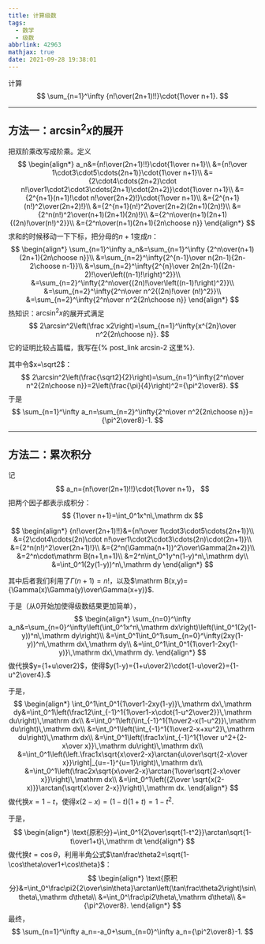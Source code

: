 ```yaml
---
title: 计算级数
tags:
  - 数学
  - 级数
abbrlink: 42963
mathjax: true
date: 2021-09-28 19:38:01
---
```


计算
$$
\sum_{n=1}^\infty
{n!\over(2n+1)!!}\cdot{1\over n+1}.
$$

<!--more-->

---

## 方法一：$\arcsin^2x$的展开

把双阶乘改写成阶乘。定义
$$
\begin{align*}
a_n&={n!\over(2n+1)!!}\cdot{1\over n+1}\\
&={n!\over 1\cdot3\cdot5\cdots(2n+1)}\cdot{1\over n+1}\\
&={2\cdot4\cdots(2n+2)\cdot n!\over1\cdot2\cdot3\cdots(2n+1)\cdot(2n+2)}\cdot{1\over n+1}\\
&={2^{n+1}(n+1)!\cdot n!\over(2n+2)!}\cdot{1\over n+1}\\
&={2^{n+1}(n!)^2\over(2n+2)!}\\
&={2^{n+1}(n!)^2\over(2n+2)(2n+1)(2n)!}\\
&={2^n(n!)^2\over(n+1)(2n+1)(2n)!}\\
&={2^n\over(n+1)(2n+1){(2n)!\over(n!)^2}}\\
&={2^n\over(n+1)(2n+1){2n\choose n}}
\end{align*}
$$
求和的时候移动一下下标，把分母的$n+1$变成$n$：
$$
\begin{align*}
\sum_{n=1}^\infty a_n&=\sum_{n=1}^\infty {2^n\over(n+1)(2n+1){2n\choose n}}\\
&=\sum_{n=2}^\infty{2^{n-1}\over n(2n-1){2n-2\choose n-1}}\\
&=\sum_{n=2}^\infty{2^{n}\over 2n(2n-1){(2n-2)!\over\left((n-1)!\right)^2}}\\
&=\sum_{n=2}^\infty{2^n\over{(2n)!\over\left((n-1)!\right)^2}}\\
&=\sum_{n=2}^\infty{2^n\over n^2{(2n)!\over (n!)^2}}\\
&=\sum_{n=2}^\infty{2^n\over n^2{2n\choose n}}
\end{align*}
$$
热知识：$\arcsin^2 x$的展开式满足
$$
2\arcsin^2\left(\frac x2\right)=\sum_{n=1}^\infty{x^{2n}\over n^2{2n\choose n}}.
$$
它的证明比较占篇幅，我写在{% post_link arcsin-2 这里%}.

其中令$x=\sqrt2$：
$$
2\arcsin^2\left(\frac{\sqrt2}{2}\right)=\sum_{n=1}^\infty{2^n\over n^2{2n\choose n}}=2\left(\frac{\pi}{4}\right)^2={\pi^2\over8}.
$$
于是
$$
\sum_{n=1}^\infty a_n=\sum_{n=2}^\infty{2^n\over n^2{2n\choose n}}={\pi^2\over8}-1.
$$

---

## 方法二：累次积分

记
$$
a_n={n!\over(2n+1)!!}\cdot{1\over n+1}，
$$
把两个因子都表示成积分：
$$
{1\over n+1}=\int_0^1x^n\,\mathrm dx
$$

$$
\begin{align*}
{n!\over(2n+1)!!}&={n!\over 1\cdot3\cdot5\cdots(2n+1)}\\
&={2\cdot4\cdots(2n)\cdot n!\over1\cdot2\cdot3\cdots(2n)\cdot(2n+1)}\\
&={2^n(n!)^2\over(2n+1)!}\\
&={2^n(\Gamma(n+1))^2\over\Gamma(2n+2)}\\
&=2^n\cdot\mathrm B(n+1,n+1)\\
&=2^n\int_0^1y^n(1-y)^n\,\mathrm dy\\
&=\int_0^1(2y(1-y))^n\,\mathrm dy
\end{align*}
$$

其中后者我们利用了$\Gamma(n+1)=n!$，以及$\mathrm B(x,y)={\Gamma(x)\Gamma(y)\over\Gamma(x+y)}$.

于是（从$0$开始加使得级数结果更加简单），
$$
\begin{align*}
\sum_{n=0}^\infty a_n&=\sum_{n=0}^\infty\left(\int_0^1x^n\,\mathrm dx\right)\left(\int_0^1(2y(1-y))^n\,\mathrm dy\right)\\
&=\int_0^1\int_0^1\sum_{n=0}^\infty(2xy(1-y))^n\,\mathrm dx\,\mathrm dy\\
&=\int_0^1\int_0^1{1\over1-2xy(1-y)}\,\mathrm dx\,\mathrm dy.
\end{align*}
$$
做代换$y={1+u\over2}$，使得$y(1-y)={1+u\over2}\cdot{1-u\over2}={1-u^2\over4}.$

于是，
$$
\begin{align*}
\int_0^1\int_0^1{1\over1-2xy(1-y)}\,\mathrm dx\,\mathrm dy&=\int_0^1\left(\frac12\int_{-1}^1{1\over1-x\cdot{1-u^2\over2}}\,\mathrm du\right)\,\mathrm dx\\
&=\int_0^1\left(\int_{-1}^1{1\over2-x(1-u^2)}\,\mathrm du\right)\,\mathrm dx\\
&=\int_0^1\left(\int_{-1}^1{1\over2-x+xu^2}\,\mathrm du\right)\,\mathrm dx\\
&=\int_0^1\left(\frac1x\int_{-1}^1{1\over u^2+{2-x\over x}}\,\mathrm du\right)\,\mathrm dx\\
&=\int_0^1\left(\left.\frac1x\sqrt{x\over2-x}\arctan{u\over\sqrt{2-x\over x}}\right|_{u=-1}^{u=1}\right)\,\mathrm dx\\
&=\int_0^1\left(\frac2x\sqrt{x\over2-x}\arctan{1\over\sqrt{2-x\over x}}\right)\,\mathrm dx\\
&=\int_0^1\left({2\over \sqrt{x(2-x)}}\arctan{\sqrt{x\over 2-x}}\right)\,\mathrm dx.
\end{align*}
$$
做代换$x=1-t$，使得$x(2-x)=(1-t)(1+t)=1-t^2$.

于是，
$$
\begin{align*}
\text{原积分}=\int_0^1{2\over\sqrt{1-t^2}}\arctan\sqrt{1-t\over1+t}\,\mathrm dt
\end{align*}
$$
做代换$t=\cos\theta$，利用半角公式$\tan\frac\theta2=\sqrt{1-\cos\theta\over1+\cos\theta}$：
$$
\begin{align*}
\text{原积分}&=\int_0^\frac\pi2{2\over\sin\theta}\arctan\left(\tan\frac\theta2\right)\sin\theta\,\mathrm d\theta\\
&=\int_0^\frac\pi2\theta\,\mathrm d\theta\\
&={\pi^2\over8}.
\end{align*}
$$
最终，
$$
\sum_{n=1}^\infty a_n=-a_0+\sum_{n=0}^\infty a_n={\pi^2\over8}-1.
$$
